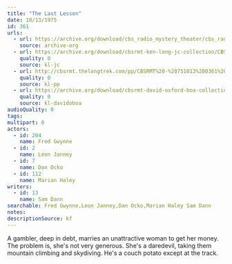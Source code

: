 ```yaml
---
title: "The Last Lesson"
date: 10/13/1975
id: 361
urls: 
  - url: https://archive.org/download/cbs_radio_mystery_theater/cbs_radio_mystery_theater-0351-0400.zip/cbs_radio_mystery_theater-0351-0400%2Fcbsrmt_0361_the_last_lesson.mp3
    source: archive-org
  - url: https://archive.org/download/cbsrmt-ken-long-jc-collection/CBSRMT - 751013 0361 The Last Lesson vbr fb2_jc.mp3
    quality: 0
    source: kl-jc
  - url: http://cbsrmt.thelongtrek.com/pp/CBSRMT%20-%20751013%200361%20The%20Last%20Lesson_pp.mp3
    quality: 0
    source: kl-pp
  - url: https://archive.org/download/cbsrmt-david-oxford-boa-collection/CBSRMT-751013-0361-The-Last-Lesson-(128-44)_WBBM-JE-{BoA}.mp3
    quality: 0
    source: kl-davidoboa
audioQuality: 0
tags: 
multipart: 0
actors:  
  - id: 204
    name: Fred Gwynne  
  - id: 2
    name: Leon Janney  
  - id: 7
    name: Dan Ocko  
  - id: 112
    name: Marian Haley
writers:  
  - id: 13
    name: Sam Dann
searchable: Fred Gwynne,Leon Janney,Dan Ocko,Marian Haley Sam Dann
notes: 
descriptionSource: kf
---
```

A gambler, deep in debt, marries an unattractive woman to get her money. The problem is, she's not very generous. She's a daredevil, taking them mountain climbing and skydiving. He's a couch potato except at the track.